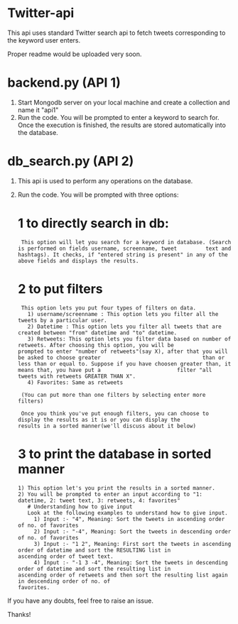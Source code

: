 # Twitter-api

This api uses standard Twitter search api to fetch tweets corresponding to the keyword user enters.

Proper readme would be uploaded very soon.

# backend.py (API 1)
1) Start Mongodb server on your local machine and create a collection and name it "api1" 
2) Run the code. You will be prompted to enter a keyword to search for. Once the execution is finished, the results are stored automatically into the database.

# db_search.py (API 2)
1) This api is used to perform any operations on the database.
2) Run the code. You will be prompted with three options:

   # 1 to directly search in db:
        This option will let you search for a keyword in database. (Search is performed on fields username, screenname, tweet         text and hashtags). It checks, if "entered string is present" in any of the above fields and displays the results.
   # 2 to put filters 
        This option lets you put four types of filters on data.
          1) username/screenname : This option lets you filter all the tweets by a particular user.
          2) Datetime : This option lets you filter all tweets that are created between "from" datetime and "to" datetime.
          3) Retweets: This option lets you filter data based on number of retweets. After choosing this option, you will be                        prompted to enter "number of retweets"(say X), after that you will be asked to choose greater                                than or less than or equal to. Suppose if you have choosen greater than, it means that, you have put a                        filter "all tweets with retweets GREATER THAN X".
          4) Favorites: Same as retweets
          
        (You can put more than one filters by selecting enter more filters)
        
        Once you think you've put enough filters, you can choose to display the results as it is or you can display the               results in a sorted manner(we'll discuss about it below)
   # 3 to print the database in sorted manner
       1) This option let's you print the results in a sorted manner.
       2) You will be prompted to enter an input according to "1: datetime, 2: tweet text, 3: retweets, 4: favorites"
          # Understanding how to give input
          Look at the following examples to understand how to give input.
            1) Input :- "4", Meaning: Sort the tweets in ascending order of no. of favorites
            2) Input :- "-4", Meaning: Sort the tweets in descending order of no. of favorites
            3) Input :- "1 2", Meaning: First sort the tweets in ascending order of datetime and sort the RESULTING list in                          ascending order of tweet text.
            4) Input :- "-1 3 -4", Meaning: Sort the tweets in descending order of datetime and sort the resulting list in                          ascending order of retweets and then sort the resulting list again in descending order of no. of                              favorites.
 
 
 If you have any doubts, feel free to raise an issue.
 
 Thanks!

